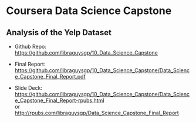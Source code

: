 # Coursera Data Science Capstone
## Analysis of the Yelp Dataset

- Github Repo:  
https://github.com/libraguysgp/10_Data_Science_Capstone  


- Final Report:  
https://github.com/libraguysgp/10_Data_Science_Capstone/Data_Science_Capstone_Final_Report.pdf  

- Slide Deck:  
https://github.com/libraguysgp/10_Data_Science_Capstone/Data_Science_Capstone_Final_Report-rpubs.html  
or  
http://rpubs.com/libraguysgp/Data_Science_Capstone_Final_Report
